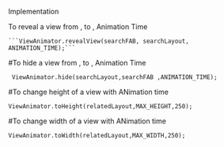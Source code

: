 Implementation
    
To reveal a view from , to , Animation Time
  
    ```ViewAnimator.revealView(searchFAB, searchLayout, ANIMATION_TIME);```
    
#To hide a view from , to , Animation Time
  
     ViewAnimator.hide(searchLayout,searchFAB ,ANIMATION_TIME);
     
#To change height of a view with ANimation time
    
    ViewAnimator.toHeight(relatedLayout,MAX_HEIGHT,250);
     
#To change width of a view with ANimation time
    
    ViewAnimator.toWidth(relatedLayout,MAX_WIDTH,250);
